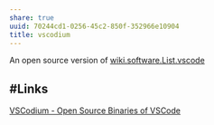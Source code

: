 ```yaml
---
share: true
uuid: 70244cd1-0256-45c2-850f-352966e10904
title: vscodium
---
```

An open source version of [wiki.software.List.vscode](../dentropydaemon-wiki/Software/List/vscode)

## #Links

[VSCodium - Open Source Binaries of VSCode](https://vscodium.com/)